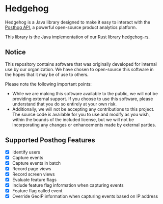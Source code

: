 # Hedgehog

Hedgehog is a Java library designed to make it easy to interact with the [Posthog API](https://posthog.com/docs/api/overview), a powerful open-source product analytics platform.

This library is the Java implementation of our Rust library [hedgehog-rs](https://github.com/villainwtf/hedgehog-rs).

## Notice

This repository contains software that was originally developed for internal use by our organization. We have chosen to open-source this software in the hopes that it may be of use to others.

Please note the following important points:
- While we are making this software available to the public, we will not be providing external support. If you choose to use this software, please understand that you do so entirely at your own risk.
- Additionally, we will not be accepting any contributions to this project. The source code is available for you to use and modify as you wish, within the bounds of the included license, but we will not be incorporating any changes or enhancements made by external parties.

## Supported Posthog Features

- [x] Identify users
- [x] Capture events
- [x] Capture events in batch
- [x] Record page views
- [x] Record screen views
- [x] Evaluate feature flags
- [x] Include feature flag information when capturing events
- [x] Feature flag called event
- [x] Override GeoIP information when capturing events based on IP address